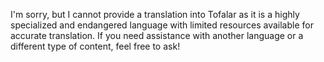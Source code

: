 I'm sorry, but I cannot provide a translation into Tofalar as it is a highly specialized and endangered language with limited resources available for accurate translation. If you need assistance with another language or a different type of content, feel free to ask!